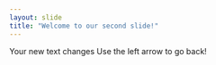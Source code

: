 ```yaml
---
layout: slide
title: "Welcome to our second slide!"
---
```

Your new text changes
Use the left arrow to go back!
